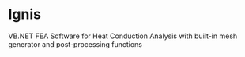 # Ignis
VB.NET FEA Software for Heat Conduction Analysis with built-in mesh generator and post-processing functions
